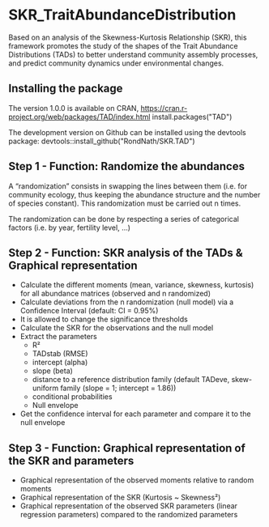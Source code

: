 # SKR_TraitAbundanceDistribution

Based on an analysis of the Skewness-Kurtosis Relationship (SKR), this framework promotes the study of the shapes of the Trait Abundance Distributions (TADs) to better understand community assembly processes, and predict community dynamics under environmental changes.

Installing the package
---------------------------------
The version 1.0.0 is available on CRAN, https://cran.r-project.org/web/packages/TAD/index.html
install.packages("TAD")

The development version on Github can be installed using the devtools package:
devtools::install_github("RondNath/SKR.TAD")


Step 1 - Function: Randomize the abundances
---------------------------------
A “randomization” consists in swapping the lines between them (i.e. for community ecology, thus keeping the abundance structure and the number of species constant). This randomization must be carried out n times.

The randomization can be done by respecting a series of categorical factors (i.e. by year, fertility level, …)


Step 2 - Function: SKR analysis of the TADs & Graphical representation
----------------------------------------------------
-   Calculate the different moments (mean, variance, skewness, kurtosis) for all abundance matrices (observed and n randomized)
-   Calculate deviations from the n randomization (null model) via a Confidence Interval (default: CI = 0.95%)
-   It is allowed to change the significance thresholds
-   Calculate the SKR for the observations and the null model
-   Extract the parameters
    -   R²
    -   TADstab (RMSE)
    -   intercept (alpha)
    -   slope (beta)
    -   distance to a reference distribution family (default TADeve, skew-uniform family (slope = 1; intercept = 1.86))
    -   conditional probabilities
    -   Null envelope
-   Get the confidence interval for each parameter and compare it to the null envelope

  
Step 3 - Function: Graphical representation of the SKR and parameters
----------------------------------------------------
- Graphical representation of the observed moments relative to random moments
- Graphical representation of the SKR (Kurtosis ~ Skewness²)
- Graphical representation of the observed SKR parameters (linear regression parameters) compared to the randomized parameters
